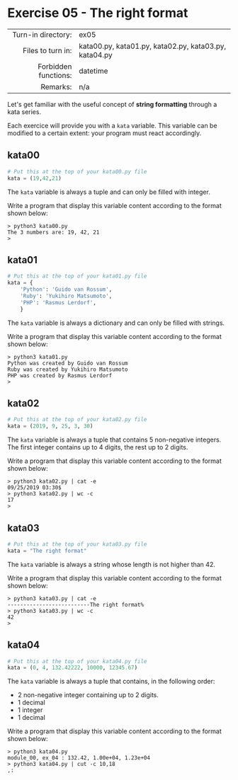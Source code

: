 # Exercise 05 - The right format

|                         |                    |
| -----------------------:| ------------------ |
|   Turn-in directory:    |  ex05              |
|   Files to turn in:     |  kata00.py, kata01.py, kata02.py, kata03.py, kata04.py |
|   Forbidden functions:  |  datetime              |
|   Remarks:              |  n/a               |

Let's get familiar with the useful concept of **string formatting** through a kata series.

Each exercice will provide you with a `kata` variable. This variable can be modified to a certain extent: your program must react accordingly.


## kata00

```python
# Put this at the top of your kata00.py file
kata = (19,42,21)
```

The `kata` variable is always a tuple and can only be filled with integer.

Write a program that display this variable content according to the format shown below:


```console
> python3 kata00.py
The 3 numbers are: 19, 42, 21
>
```

## kata01

``` python
# Put this at the top of your kata01.py file
kata = {
    'Python': 'Guido van Rossum',
    'Ruby': 'Yukihiro Matsumoto',
    'PHP': 'Rasmus Lerdorf',
    }
```

The `kata` variable is always a dictionary and can only be filled with strings.

Write a program that display this variable content according to the format shown below:

```console
> python3 kata01.py
Python was created by Guido van Rossum
Ruby was created by Yukihiro Matsumoto
PHP was created by Rasmus Lerdorf
>
```

## kata02

``` python
# Put this at the top of your kata02.py file
kata = (2019, 9, 25, 3, 30)
```

The `kata` variable is always a tuple that contains 5 non-negative integers. The first integer contains up to 4 digits, the rest up to 2 digits.

Write a program that display this variable content according to the format shown below:


```console
> python3 kata02.py | cat -e
09/25/2019 03:30$
> python3 kata02.py | wc -c
17
>
```

## kata03

``` python
# Put this at the top of your kata03.py file
kata = "The right format"
```

The `kata` variable is always a string whose length is not higher than 42.

Write a program that display this variable content according to the format shown below:

```console
> python3 kata03.py | cat -e
--------------------------The right format%
> python3 kata03.py | wc -c
42
>
```

## kata04

``` python
# Put this at the top of your kata04.py file
kata = (0, 4, 132.42222, 10000, 12345.67)
```

The `kata` variable is always a tuple that contains, in the following order:
- 2 non-negative integer containing up to 2 digits.
- 1 decimal
- 1 integer
- 1 decimal

Write a program that display this variable content according to the format shown below:

```console
> python3 kata04.py
module_00, ex_04 : 132.42, 1.00e+04, 1.23e+04
> python3 kata04.py | cut -c 10,18
,:
```
